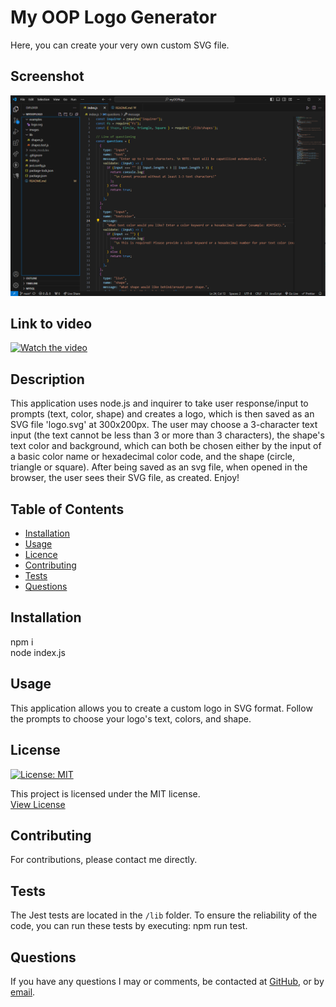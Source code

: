# My OOP Logo Generator
  Here, you can create your very own custom SVG file.
  
  ## Screenshot
  ![Screenshot](/images/OOP%20SNIP.PNG)

  ## Link to video
  [![Watch the video](https://www.youtube.com/watch?v=kQzM_74bEw4)](https://www.youtube.com/watch?v=kQzM_74bEw4)

  ## Description
  This application uses node.js and inquirer to take user response/input to prompts (text, color, shape) and creates a logo, which is then saved as an SVG file 'logo.svg' at 300x200px. The user may choose a 3-character text input (the text cannot be less than 3 or more than 3 characters), the shape's text color and background, which can both be chosen either by the input of a basic color name or hexadecimal color code, and the shape (circle, triangle or square). After being saved as an svg file, when opened in the browser, the user sees their SVG file, as created. Enjoy!
  
  ## Table of Contents
  - [Installation](#installation)
  - [Usage](#usage)
  - [Licence](#license)
  - [Contributing](#contributing)
  - [Tests](#tests)
  - [Questions](#questions)
  
  ## Installation
  npm i  
  node index.js
  
  ## Usage
  This application allows you to create a custom logo in SVG format. Follow the prompts to choose your logo's text, colors, and shape.
  
  ## License
  [![License: MIT](https://img.shields.io/badge/License-MIT-yellow.svg)](https://opensource.org/licenses/MIT)<br>

  This project is licensed under the MIT license.  
 [View License](https://opensource.org/licenses/MIT)

  ## Contributing
  For contributions, please contact me directly.

  ## Tests
 The Jest tests are located in the `/lib` folder. To ensure the reliability of the code, you can run these tests by executing:  npm run test.


  ## Questions
  If you have any questions I may or comments, be contacted at [GitHub](cdepalma32), or by [email](crystaldepalma@yahoo.com).